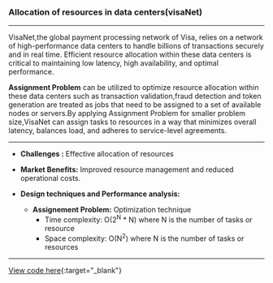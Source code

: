 
### **Allocation of resources in data centers(visaNet)**

---

 VisaNet,the global payment processing network of Visa, relies on a network of high-performance data centers to handle billions of transactions securely and in real time. Efficient resource allocation within these data centers is critical to maintaining low latency, high availability, and optimal performance.
 
**Assignment Problem** can be utilized to optimize resource allocation within these data centers such as transaction validation,fraud detection and token generation are treated as jobs that need to be assigned to a set of available nodes or servers.By applying Assignment Problem for smaller problem size,VisaNet can assign tasks to resources in a way that minimizes overall latency, balances load, and adheres to service-level agreements.

---

- **Challenges :** Effective allocation of resources

- **Market Benefits:** Improved resource management and reduced operational costs.

- **Design techniques and Performance analysis:**
     - **Assignement Problem:** Optimization technique 
          - Time complexity: O(2<sup>N</sup> * N) where N is the number of tasks or resource
          - Space complexity: O(N<sup>2</sup>) where N is the number of tasks or resources
---

[View code here](https://github.com/Daneshwari07/vica.github.io/blob/main/codes/jobassignment.cpp){:target="_blank"}<br><br><br>
